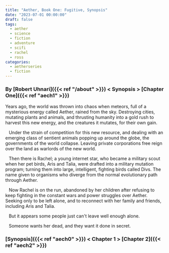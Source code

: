 ```yaml
---
title: "Aether, Book One: Fugitive, Synopsis"
date: "2023-07-01 00:00:00"
draft: false
tags:
  - aether
  - science
  - fiction
  - adventure
  - scifi
  - rachel
  - ross
categories:
  - aetherseries
  - fiction
---
```

### By [Robert Uhnari]({{< ref "/about" >}}) < Synopsis > [Chapter One]({{< ref "aech1" >}})

Years ago, the world was thrown into chaos when meteors, full of a mysterious energy called Aether, rained from the sky. Destroying cities, mutating plants and animals, and thrusting humanity into a gold rush to harvest this new energy, and the creatures it mutates, for their own gain.

&ensp; Under the strain of competition for this new resource, and dealing with an emerging class of sentient animals popping up around the globe, the governments of the world collapse. Leaving private corporations free reign over the land as warlords of the new world.

&ensp; Then there is Rachel; a young internet star, who became a military scout when her pet birds, Aris and Talia, were drafted into a military mutation program; turning them into large, intelligent, fighting birds called Divs. The name given to organisms who diverge from the normal evolutionary path through Aether.

&ensp; Now Rachel is on the run, abandoned by her children after refusing to keep fighting in the constant wars and power struggles over Aether. Seeking only to be left alone, and to reconnect with her family and friends, including Aris and Talia.

&ensp; But it appears some people just can't leave well enough alone.

&ensp; Someone wants her dead, and they want it done in secret.

### [Synopsis]({{< ref "aech0" >}}) < Chapter 1 > [Chapter 2]({{< ref "aech2" >}})
